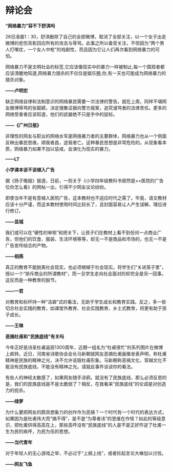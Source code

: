 # 辩论会

**“网络暴力”容不下舒淇吗**

26日凌晨1：30，舒淇删除了自己的全部微博，取消了全部关注，以一个女子出走微博的悲伤背影回应所有的攻击与辱骂。此事之所以备受关注，不但因为“两个男人打嘴仗，一个女人中枪”的戏剧性，而且因为它让人们再次看到网络暴力的可怕。 

网络暴力不是文明社会的标签,它应该像现实中的暴力一样被制止,每一个围观者都应该清醒地知道,网络暴力猎杀的不仅仅是娱乐圈,你,有一天也可能成为网络暴力的猎杀对象。 

**——卢明宏**

缺乏网络自律和法制意识的网络暴民需要一次法律的警告。就在上周，同样不堪网友微博辱骂的张靓颖，决定搜集证据向警方报案，追究谩骂者的法律责任。更多的网络受害者应该知道，他们的武器绝不只是手中的鼠标。 

**——《广州日报》**

非理性的网友与职业的网络水军是网络暴力者的主要群体，网络暴力也从一个侧面反映出暴民思维，顺我者昌，逆我者亡。这种暴民思想是非常危险的。从现象看本质，网络暴力如果不加以惩戒，会演化为现实的暴力。 

**——LT**

**小学课本该不该植入广告**

据《扬子晚报》报道，日前，一则关于《小学四年级教科书居然是××医院的广告位你怎么看》的网帖一出，引得不少网友议论纷纷。 

即使当年不是有意植入医院广告，这本教材也不适应时代之需了。毕竟，语文教材应该十分严谨，而这本教材使用时间比较长了，且封面容易让人产生误解，理应进行修订。 

**——显城**

我们或可以在“硬性的审核”和把关下，让孩子们在教材上看不到任何一点商业广告，但他们的饮食、服装、生活环境等等，却无一不是商品和市场的，也无一不是广告宣传结合的产物。 

**——相燕**

真正的教育不能脱离社会现实，也必须根植于社会现实。将学生们“关进笼子里”，授以一个“排斥商业的所谓教材”，而一旦学生走向社会面对的却完全是另一回事。这反而是一种教育的脱节。 

**——一君**

对教育和标杆持一种“洁癖”式的看法，无助于学生成长和教育实践。反之，多一些切合社会实践的教育，如课堂外教育、社会实践教育、乡土式教育，将更有助于孩子成长。 

**——王琳**

**恶搞杜甫和“民族底线”有关吗**

今年正好是诗圣杜甫诞辰1300周年，近期一组名为“杜甫很忙”的系列图片在微博上疯转。近日，河南省诗歌协会会长马新朝就网友恶搞杜甫画像发表声明，称杜甫精神是民族的精神之光，决不允许诋毁杜甫形象。马新朝称恶搞文化、穿越文化不能没有民族底线，不能没有精神之光。请就此事件谈谈你的看法。 

有些人的神经太敏感了，如果网友随手涂鸦，就没有了民族底线，那么必须反思的是，我们的民族底线是不是太脆弱了？相反，在我看来“民族底线”的论调是对创造力的扼杀。 

**——绿萝**

为什么要把网友的颇具想象力的创作作为恶搞？一个时代有一个时代的表达方式，如果因为是杜甫伟大而“搞不得”，是不是“为尊者讳”的思维在作怪？如此的等级意识，把杜甫供得高高在上，那些高呼没有“民族底线”的人是不是正好忤逆了杜甫一生为民的疾呼，为民为伍的思想。 

**——当代青年**

对于年轻人的无心游戏之举，不必过于“上纲上线”，或者抡起言论大棒加以讨伐。 

**——网友飞鱼**